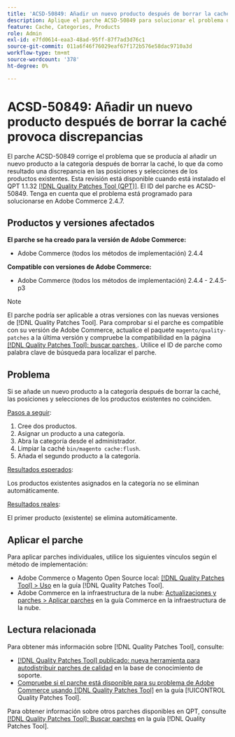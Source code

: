 ```yaml
---
title: 'ACSD-50849: Añadir un nuevo producto después de borrar la caché provoca discrepancias'
description: Aplique el parche ACSD-50849 para solucionar el problema de Adobe Commerce donde, al añadir un nuevo producto a la categoría después de borrar la caché, no coinciden las posiciones y selecciones de los productos existentes.
feature: Cache, Categories, Products
role: Admin
exl-id: e7fd0614-eaa3-48ad-95ff-87f7ad3d76c1
source-git-commit: 011a6f46f76029eaf67f172b576e58dac9710a3d
workflow-type: tm+mt
source-wordcount: '378'
ht-degree: 0%

---
```


# ACSD-50849: Añadir un nuevo producto después de borrar la caché provoca discrepancias

El parche ACSD-50849 corrige el problema que se producía al añadir un nuevo producto a la categoría después de borrar la caché, lo que da como resultado una discrepancia en las posiciones y selecciones de los productos existentes. Esta revisión está disponible cuando está instalado el QPT 1.1.32 [[!DNL Quality Patches Tool (QPT)]](https://experienceleague.adobe.com/en/docs/commerce-operations/tools/quality-patches-tool/quality-patches-tool-to-self-serve-quality-patches). El ID del parche es ACSD-50849. Tenga en cuenta que el problema está programado para solucionarse en Adobe Commerce 2.4.7.

## Productos y versiones afectados

**El parche se ha creado para la versión de Adobe Commerce:**

* Adobe Commerce (todos los métodos de implementación) 2.4.4

**Compatible con versiones de Adobe Commerce:**

* Adobe Commerce (todos los métodos de implementación) 2.4.4 - 2.4.5-p3

>[!NOTE]
>
>El parche podría ser aplicable a otras versiones con las nuevas versiones de [!DNL Quality Patches Tool]. Para comprobar si el parche es compatible con su versión de Adobe Commerce, actualice el paquete `magento/quality-patches` a la última versión y compruebe la compatibilidad en la página [[!DNL Quality Patches Tool]: buscar parches ](https://experienceleague.adobe.com/tools/commerce-quality-patches/index.html). Utilice el ID de parche como palabra clave de búsqueda para localizar el parche.

## Problema

Si se añade un nuevo producto a la categoría después de borrar la caché, las posiciones y selecciones de los productos existentes no coinciden.

<u>Pasos a seguir</u>:

1. Cree dos productos.
1. Asignar un producto a una categoría.
1. Abra la categoría desde el administrador.
1. Limpiar la caché `bin/magento cache:flush`.
1. Añada el segundo producto a la categoría.

<u>Resultados esperados</u>:

Los productos existentes asignados en la categoría no se eliminan automáticamente.

<u>Resultados reales</u>:

El primer producto (existente) se elimina automáticamente.

## Aplicar el parche

Para aplicar parches individuales, utilice los siguientes vínculos según el método de implementación:

* Adobe Commerce o Magento Open Source local: [[!DNL Quality Patches Tool] > Uso](/help/tools/quality-patches-tool/usage.md) en la guía [!DNL Quality Patches Tool].
* Adobe Commerce en la infraestructura de la nube: [Actualizaciones y parches > Aplicar parches](https://experienceleague.adobe.com/docs/commerce-cloud-service/user-guide/develop/upgrade/apply-patches.html) en la guía Commerce en la infraestructura de la nube.

## Lectura relacionada

Para obtener más información sobre [!DNL Quality Patches Tool], consulte:

* [[!DNL Quality Patches Tool] publicado: nueva herramienta para autodistribuir parches de calidad](https://experienceleague.adobe.com/en/docs/commerce-operations/tools/quality-patches-tool/quality-patches-tool-to-self-serve-quality-patches) en la base de conocimiento de soporte.
* [Compruebe si el parche está disponible para su problema de Adobe Commerce usando [!DNL Quality Patches Tool]](/help/tools/quality-patches-tool/patches-available-in-qpt/check-patch-for-magento-issue-with-magento-quality-patches.md) en la guía [!UICONTROL Quality Patches Tool].


Para obtener información sobre otros parches disponibles en QPT, consulte [[!DNL Quality Patches Tool]: Buscar parches](https://experienceleague.adobe.com/tools/commerce-quality-patches/index.html) en la guía [!DNL Quality Patches Tool].
